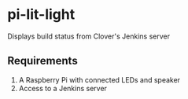 # pi-lit-light
Displays build status from Clover's Jenkins server

## Requirements
1. A Raspberry Pi with connected LEDs and speaker
2. Access to a Jenkins server
